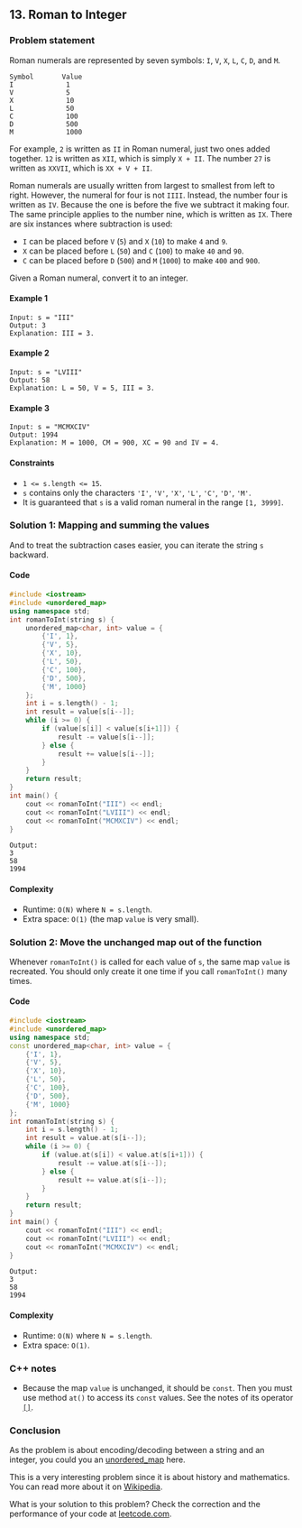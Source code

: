 ## 13. Roman to Integer

### Problem statement
Roman numerals are represented by seven symbols: `I`, `V`, `X`, `L`, `C`, `D`, and `M`.

```plain
Symbol       Value
I             1
V             5
X             10
L             50
C             100
D             500
M             1000
```

For example, `2` is written as `II` in Roman numeral, just two ones added together. `12` is written as `XII`, which is simply `X + II`. The number `27` is written as `XXVII`, which is `XX + V + II`.

Roman numerals are usually written from largest to smallest from left to right. However, the numeral for four is not `IIII`. Instead, the number four is written as `IV`. Because the one is before the five we subtract it making four. The same principle applies to the number nine, which is written as `IX`. There are six instances where subtraction is used:

* `I` can be placed before `V` (`5`) and `X` (`10`) to make `4` and `9`. 
* `X` can be placed before `L` (`50`) and `C` (`100`) to make `40` and `90`. 
* `C` can be placed before `D` (`500`) and `M` (`1000`) to make `400` and `900`.

Given a Roman numeral, convert it to an integer.


#### Example 1
```plain
Input: s = "III"
Output: 3
Explanation: III = 3.
```
#### Example 2
```plain
Input: s = "LVIII"
Output: 58
Explanation: L = 50, V = 5, III = 3.
```

#### Example 3
```plain
Input: s = "MCMXCIV"
Output: 1994
Explanation: M = 1000, CM = 900, XC = 90 and IV = 4.
``` 

#### Constraints

* `1 <= s.length <= 15`.
* `s` contains only the characters `'I'`, `'V'`, `'X'`, `'L'`, `'C'`, `'D'`, `'M'`.
* It is guaranteed that `s` is a valid roman numeral in the range `[1, 3999]`.

### Solution 1: Mapping and summing the values

And to treat the subtraction cases easier, you can iterate the string `s` backward.

#### Code
```cpp
#include <iostream>
#include <unordered_map>
using namespace std;
int romanToInt(string s) {
    unordered_map<char, int> value = {
        {'I', 1},
        {'V', 5},
        {'X', 10},
        {'L', 50},
        {'C', 100},
        {'D', 500},
        {'M', 1000}
    };
    int i = s.length() - 1;
    int result = value[s[i--]];
    while (i >= 0) {
        if (value[s[i]] < value[s[i+1]]) {
            result -= value[s[i--]]; 
        } else {
            result += value[s[i--]];
        }
    }
    return result;
}
int main() {
    cout << romanToInt("III") << endl;
    cout << romanToInt("LVIII") << endl;
    cout << romanToInt("MCMXCIV") << endl;
}
```
```plain
Output:
3
58
1994
```

#### Complexity
* Runtime: `O(N)` where `N = s.length`.
* Extra space: `O(1)` (the map `value` is very small).

### Solution 2: Move the unchanged map out of the function

Whenever `romanToInt()` is called for each value of `s`, the same map `value` is recreated. You should only create it one time if you call `romanToInt()` many times. 

#### Code
```cpp
#include <iostream>
#include <unordered_map>
using namespace std;
const unordered_map<char, int> value = {
    {'I', 1},
    {'V', 5},
    {'X', 10},
    {'L', 50},
    {'C', 100},
    {'D', 500},
    {'M', 1000}
};
int romanToInt(string s) {
    int i = s.length() - 1;
    int result = value.at(s[i--]);
    while (i >= 0) {
        if (value.at(s[i]) < value.at(s[i+1])) {
            result -= value.at(s[i--]); 
        } else {
            result += value.at(s[i--]);
        }
    }
    return result;
}
int main() {
    cout << romanToInt("III") << endl;
    cout << romanToInt("LVIII") << endl;
    cout << romanToInt("MCMXCIV") << endl;
}
```
```plain
Output:
3
58
1994
```

#### Complexity
* Runtime: `O(N)` where `N = s.length`.
* Extra space: `O(1)`.

### C++ notes
* Because the map `value` is unchanged, it should be `const`. Then you must use method `at()` to access its `const` values. See the notes of its operator [`[]`](https://en.cppreference.com/w/cpp/container/unordered_map/operator_at).

### Conclusion

As the problem is about encoding/decoding between a string and an integer, you could you an [unordered_map](https://en.cppreference.com/w/cpp/container/unordered_map) here.

This is a very interesting problem since it is about history and mathematics. You can read more about it on [Wikipedia](https://en.wikipedia.org/wiki/Roman_numerals).

What is your solution to this problem? Check the correction and the performance of your code at [leetcode.com](https://leetcode.com/problems/roman-to-integer/).